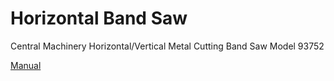 # Horizontal Band Saw

Central Machinery Horizontal/Vertical Metal Cutting Band Saw Model 93752

[Manual](https://drive.google.com/open?id=1eGZIreMYqhyZktEpzvIMgxUBjmFhTsSM)


